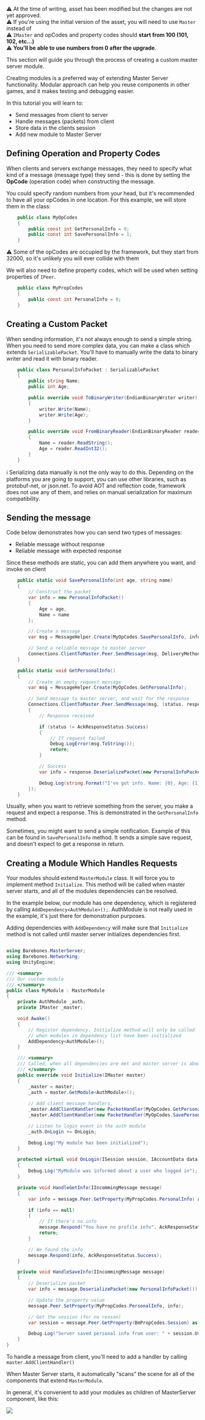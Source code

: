 :warning: At the time of writing, asset has been modified but the changes are not yet approved.  
:warning: If you're using the initial version of the asset, you will need to use `Master` instead of   
:warning: `IMaster` and opCodes and property codes should **start from 100 (101, 102, etc...)**  
:warning:  **You'll be able to use numbers from 0 after the upgrade**.

This section will guide you through the process of creating a custom master server module.

Creating modules is a preferred way of extending Master Server functionality. Modular approach can help you reuse components in other games, and it makes testing and debugging easier.

In this tutorial you will learn to:
* Send messages from client to server
* Handle messages (packets) from client
* Store data in the clients session
* Add new module to Master Server

## Defining Operation and Property Codes

When clients and servers exchange messages, they need to specify what kind of a message (message type) they send - this is done by setting the **OpCode** (operation code) when constructing the message.

You could specify random numbers from your head, but it's recommended to have all your opCodes in one location. For this example, we will store them in the class:

``` C#
    public class MyOpCodes
    {
        public const int GetPersonalInfo = 0;
        public const int SavePersonalInfo = 1;
    }
```

:warning: Some of the opCodes are occupied by the framework, but they start from 32000, so it's unlikely you will ever collide with them

We will also need to define property codes, which will be used when setting properties of `IPeer`.

``` C#
    public class MyPropCodes
    {
        public const int PersonalInfo = 0;
    }
```

## Creating a Custom Packet

When sending information, it's not always enough to send a simple string. When you need to send more complex data, you can make a class which extends `SerializablePacket`. You'll have to manually write the data to binary writer and read it with binary reader.

``` C#
    public class PersonalInfoPacket : SerializablePacket
    {
        public string Name;
        public int Age;

        public override void ToBinaryWriter(EndianBinaryWriter writer)
        {
            writer.Write(Name);
            writer.Write(Age);
        }

        public override void FromBinaryReader(EndianBinaryReader reader)
        {
            Name = reader.ReadString();
            Age = reader.ReadInt32();
        }
    }
```

:information_source: Serializing data manually is not the only way to do this. Depending on the platforms you are going to support, you can use other libraries, such as protobuf-net, or json.net. To avoid AOT and reflection code, framework does not use any of them, and relies on manual serialization for maximum compatibility.

## Sending the message

Code below demonstrates how you can send two types of messages:
* Reliable message without response
* Reliable message with expected response

Since these methods are static, you can add them anywhere you want, and invoke on client

``` C#
    public static void SavePersonalInfo(int age, string name)
    {
        // Construct the packet
        var info = new PersonalInfoPacket()
        {
            Age = age,
            Name = name
        };

        // Create a message
        var msg = MessageHelper.Create(MyOpCodes.SavePersonalInfo, info.ToBytes());

        // Send a reliable message to master server
        Connections.ClientToMaster.Peer.SendMessage(msg, DeliveryMethod.Reliable);
    }

    public static void GetPersonalInfo()
    {
        // Create an empty request message
        var msg = MessageHelper.Create(MyOpCodes.GetPersonalInfo);

        // Send message to master server, and wait for the response
        Connections.ClientToMaster.Peer.SendMessage(msg, (status, response) =>
        {
            // Response received

            if (status != AckResponseStatus.Success)
            {
                // If request failed
                Debug.LogError(msg.ToString());
                return;
            }

            // Success
            var info = response.DeserializePacket(new PersonalInfoPacket());

            Debug.Log(string.Format("I've got info. Name: {0}, Age: {1}", info.Name, info.Age));
        });
    }
```

Usually, when you want to retrieve something from the server, you make a request and expect a response. This is demonstrated in the `GetPersonalInfo` method. 

Sometimes, you might want to send a simple notification. Example of this can be found in `SavePersonalInfo` method. It sends a simple save request, and doesn't expect to get a response in return.

## Creating a Module Which Handles Requests

Your modules should extend `MasterModule` class. It will force you to implement method `Initialize`. This method will be called when master server starts, and all of the modules dependencies can be resolved.

In the example below, our module has one dependency, which is registered by calling `AddDependency<AuthModule>();`. AuthModule is not really used in the example, it's just there for demonstration purposes.

Adding dependencies with `AddDependency` will make sure that `Initialize` method is not called until master server initializes dependencies first.

``` C#

using Barebones.MasterServer;
using Barebones.Networking;
using UnityEngine;

/// <summary>
/// Our custom module
/// </summary>
public class MyModule : MasterModule
{
    private AuthModule _auth;
    private IMaster _master;

    void Awake()
    {
        // Register dependency. Initialize method will only be called
        // when modules in dependency list have been initialized
        AddDependency<AuthModule>();
    }

    /// <summary>
    /// Called, when all dependencies are met and master server is about to start
    /// </summary>
    public override void Initialize(IMaster master)
    {
        _master = master;
        _auth = master.GetModule<AuthModule>();
        
        // Add client message handlers,
        _master.AddClientHandler(new PacketHandler(MyOpCodes.GetPersonalInfo, HandleGetInfo));
        _master.AddClientHandler(new PacketHandler(MyOpCodes.SavePersonalInfo, HandleSaveInfo));

        // Listen to login event in the auth module
        _auth.OnLogin += OnLogin;

        Debug.Log("My module has been initialized");
    }

    protected virtual void OnLogin(ISession session, IAccountData data)
    {
        Debug.Log("MyModule was informed about a user who logged in");
    }

    private void HandleGetInfo(IIncommingMessage message)
    {
        var info = message.Peer.GetProperty(MyPropCodes.PersonalInfo) as PersonalInfoPacket;

        if (info == null)
        {
            // If there's no info
            message.Respond("You have no profile info", AckResponseStatus.Failed);
            return;
        }

        // We found the info
        message.Respond(info, AckResponseStatus.Success);
    }

    private void HandleSaveInfo(IIncommingMessage message)
    {
        // Deserialize packet
        var info = message.DeserializePacket(new PersonalInfoPacket());

        // Update the property value
        message.Peer.SetProperty(MyPropCodes.PersonalInfo, info);

        // Get the session (for no reason)
        var session = message.Peer.GetProperty(BmPropCodes.Session) as ISession;

        Debug.Log("Server saved personal info from user: " + session.Username);
    }
}
```

To handle a message from client, you'll need to add a handler by calling `master.AddClientHandler()`

When Master Server starts, it automatically "scans" the scene for all of the components that extend `MasterModule`. 

In general, it's convenient to add your modules as children of MasterServer component, like this:

![](http://i.imgur.com/r62rDYm.png)
